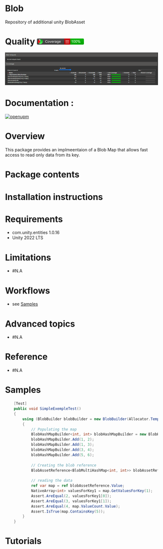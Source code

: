 # Blob
Repository of additional unity BlobAsset

# Quality ![](https://github.com/WAYN-Games/Blob/blob/main/Documentation~/badge_linecoverage.png)  

![](https://github.com/WAYN-Games/Blob/blob/main/Documentation~/tests_coverage_report.png)  

# Documentation :


[![openupm](https://img.shields.io/npm/v/com.wayn-games.blob?label=openupm&registry_uri=https://package.openupm.com)](https://openupm.com/packages/com.wayn-games.blob/)

# Overview

This package provides an implmeentaion of a Blob Map that allows fast access to read only data from its key.

# Package contents

# Installation instructions

# Requirements
* com.unity.entities 1.0.16
* Unity 2022 LTS
# Limitations
* #N.A
# Workflows
* see [Samples](#Samples)
# Advanced topics
* #N.A
# Reference
* #N.A
# Samples

```cs
	[Test]
    public void SimpleExempleTest()
    {
        using (BlobBuilder blobBuilder = new BlobBuilder(Allocator.Temp))
        {
            // Populating the map
            BlobHashMapBuilder<int, int> blobHashMapBuilder = new BlobHashMapBuilder<int, int>(blobBuilder);
            blobHashMapBuilder.Add(1, 2);
            blobHashMapBuilder.Add(1, 3);
            blobHashMapBuilder.Add(3, 4);
            blobHashMapBuilder.Add(5, 6);

            // Creating the blob reference
            BlobAssetReference<BlobMultiHashMap<int, int>> blobAssetReference = blobHashMapBuilder.CreateBlobAssetReference(Allocator.Temp);

            // reading the data
            ref var map = ref blobAssetReference.Value;
            NativeArray<int> valuesForKey1 = map.GetValuesForKey(1);    // The blobmap can contain multiple values for the same key
            Assert.AreEqual(2, valuesForKey1[0]);                       // Check that the first value for the key is the expected one
            Assert.AreEqual(3, valuesForKey1[1]);                       // Check that the second value for the key is the expected one
            Assert.AreEqual(4, map.ValueCount.Value);                   // Check that the blob asset contains the expected number of values
            Assert.IsTrue(map.ContainsKey(5));                          // Check that the blob asset contains at least one value for key 5
        }
    }
```

# Tutorials
